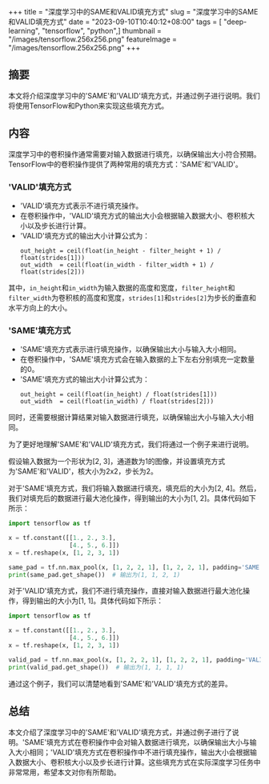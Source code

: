 +++
title = "深度学习中的SAME和VALID填充方式"
slug = "深度学习中的SAME和VALID填充方式"
date = "2023-09-10T10:40:12+08:00"
tags = [ "deep-learning", "tensorflow", "python",]
thumbnail = "/images/tensorflow.256x256.png"
featureImage = "/images/tensorflow.256x256.png"
+++


## 摘要

本文将介绍深度学习中的'SAME'和'VALID'填充方式，并通过例子进行说明。我们将使用TensorFlow和Python来实现这些填充方式。

## 内容

深度学习中的卷积操作通常需要对输入数据进行填充，以确保输出大小符合预期。TensorFlow中的卷积操作提供了两种常用的填充方式：'SAME'和'VALID'。

### 'VALID'填充方式

- 'VALID'填充方式表示不进行填充操作。
- 在卷积操作中，'VALID'填充方式的输出大小会根据输入数据大小、卷积核大小以及步长进行计算。
- 'VALID'填充方式的输出大小计算公式为：
  ```
  out_height = ceil(float(in_height - filter_height + 1) / float(strides[1]))
  out_width  = ceil(float(in_width - filter_width + 1) / float(strides[2]))
  ```
其中，`in_height`和`in_width`为输入数据的高度和宽度，`filter_height`和`filter_width`为卷积核的高度和宽度，`strides[1]`和`strides[2]`为步长的垂直和水平方向上的大小。

### 'SAME'填充方式

- 'SAME'填充方式表示进行填充操作，以确保输出大小与输入大小相同。
- 在卷积操作中，'SAME'填充方式会在输入数据的上下左右分别填充一定数量的0。
- 'SAME'填充方式的输出大小计算公式为：
  ```
  out_height = ceil(float(in_height) / float(strides[1]))
  out_width  = ceil(float(in_width) / float(strides[2]))
  ```
同时，还需要根据计算结果对输入数据进行填充，以确保输出大小与输入大小相同。

为了更好地理解'SAME'和'VALID'填充方式，我们将通过一个例子来进行说明。

假设输入数据为一个形状为[2, 3]，通道数为1的图像，并设置填充方式为'SAME'和'VALID'，核大小为2x2，步长为2。

对于'SAME'填充方式，我们将输入数据进行填充，填充后的大小为[2, 4]。然后，我们对填充后的数据进行最大池化操作，得到输出的大小为[1, 2]。具体代码如下所示：

```python
import tensorflow as tf

x = tf.constant([[1., 2., 3.],
                 [4., 5., 6.]])
x = tf.reshape(x, [1, 2, 3, 1]) 

same_pad = tf.nn.max_pool(x, [1, 2, 2, 1], [1, 2, 2, 1], padding='SAME')
print(same_pad.get_shape())  # 输出为(1, 1, 2, 1)
```

对于'VALID'填充方式，我们不进行填充操作，直接对输入数据进行最大池化操作，得到输出的大小为[1, 1]。具体代码如下所示：

```python
import tensorflow as tf

x = tf.constant([[1., 2., 3.],
                 [4., 5., 6.]])
x = tf.reshape(x, [1, 2, 3, 1]) 

valid_pad = tf.nn.max_pool(x, [1, 2, 2, 1], [1, 2, 2, 1], padding='VALID')
print(valid_pad.get_shape())  # 输出为(1, 1, 1, 1)
```

通过这个例子，我们可以清楚地看到'SAME'和'VALID'填充方式的差异。

## 总结

本文介绍了深度学习中的'SAME'和'VALID'填充方式，并通过例子进行了说明。'SAME'填充方式在卷积操作中会对输入数据进行填充，以确保输出大小与输入大小相同；'VALID'填充方式在卷积操作中不进行填充操作，输出大小会根据输入数据大小、卷积核大小以及步长进行计算。这些填充方式在实际深度学习任务中非常常用，希望本文对你有所帮助。


